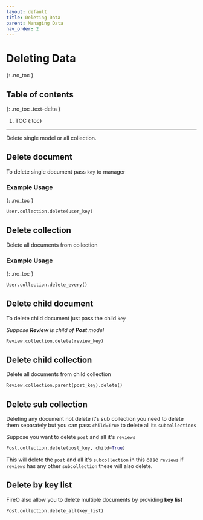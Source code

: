 ```yaml
---
layout: default
title: Deleting Data
parent: Managing Data
nav_order: 2
---
```


# Deleting Data
{: .no_toc }

## Table of contents
{: .no_toc .text-delta }

1. TOC
{:toc}

---
Delete single model or all collection. 

## Delete document
To delete single document pass `key` to manager

### Example Usage
{: .no_toc }

```python
User.collection.delete(user_key)
```

## Delete collection
Delete all documents from collection

### Example Usage
{: .no_toc }

```python
User.collection.delete_every()
```

## Delete child document
To delete child document just pass the child `key`

*Suppose **Review** is child of **Post** model*
```python
Review.collection.delete(review_key)
```

## Delete child collection
Delete all documents from child collection

```python
Review.collection.parent(post_key).delete()
```

## Delete sub collection
Deleting any document not delete it's sub collection you need to delete them separately but you can pass `child=True`
to delete all its `subcollections`

Suppose you want to delete `post` and all it's `reviews`

```python
Post.collection.delete(post_key, child=True)
```

This will delete the `post` and all it's `subcollection` in this case `reviews` if `reviews` has any other `subcollection`
these will also delete.

## Delete by key list
FireO also allow you to delete multiple documents by providing **key list**

```python
Post.collection.delete_all(key_list)
```